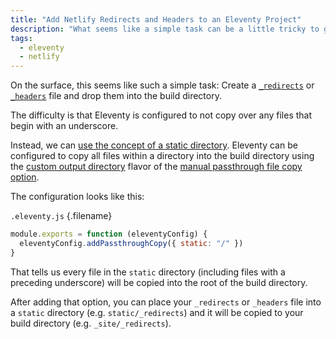```yaml
---
title: "Add Netlify Redirects and Headers to an Eleventy Project"
description: "What seems like a simple task can be a little tricky to get right with Eleventy. Learn how to add a _redirects file to Eleventy projects deployed with Netlify."
tags:
  - eleventy
  - netlify
---
```


On the surface, this seems like such a simple task: Create a [`_redirects`](https://docs.netlify.com/routing/redirects/) or [`_headers`](https://docs.netlify.com/routing/headers/) file and drop them into the build directory.

The difficulty is that Eleventy is configured to not copy over any files that begin with an underscore.

Instead, we can [use the concept of a static directory](/blog/add-static-directory-to-eleventy/). Eleventy can be configured to copy all files within a directory into the build directory using the [custom output directory](https://www.11ty.dev/docs/copy/#change-the-output-directory/) flavor of the [manual passthrough file copy option](<https://www.11ty.dev/docs/copy/#manual-passthrough-file-copy-(faster/)>).

The configuration looks like this:

`.eleventy.js` {.filename}

```js
module.exports = function (eleventyConfig) {
  eleventyConfig.addPassthroughCopy({ static: "/" })
}
```

That tells us every file in the `static` directory (including files with a preceding underscore) will be copied into the root of the build directory.

After adding that option, you can place your `_redirects` or `_headers` file into a `static` directory (e.g. `static/_redirects`) and it will be copied to your build directory (e.g. `_site/_redirects`).
